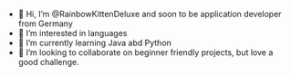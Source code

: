 - 👋 Hi, I’m @RainbowKittenDeluxe and soon to be application developer from Germany
- 👀 I’m interested in languages
- 🌱 I’m currently learning Java abd Python
- 💞️ I’m looking to collaborate on beginner friendly projects, but love a good challenge.

<!---
RainbowKittenDeluxe/RainbowKittenDeluxe is a ✨ special ✨ repository because its `README.md` (this file) appears on your GitHub profile.
You can click the Preview link to take a look at your changes.
--->
